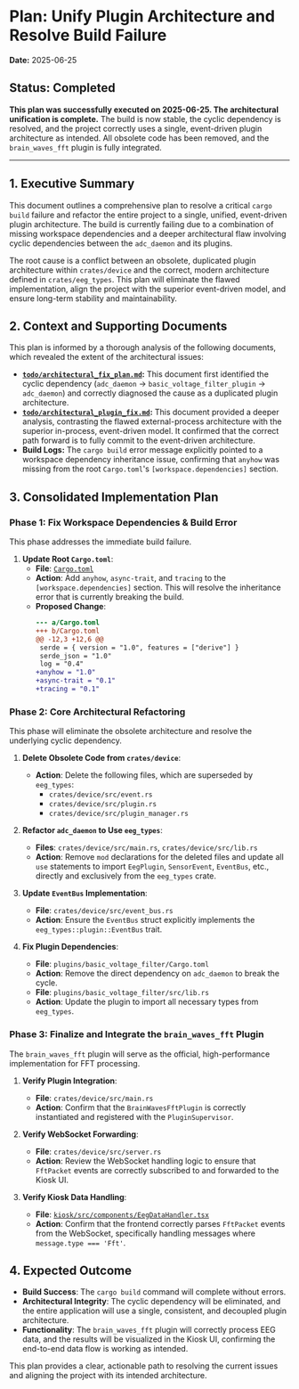 # Plan: Unify Plugin Architecture and Resolve Build Failure

**Date:** 2025-06-25

## Status: Completed

**This plan was successfully executed on 2025-06-25. The architectural unification is complete.** The build is now stable, the cyclic dependency is resolved, and the project correctly uses a single, event-driven plugin architecture as intended. All obsolete code has been removed, and the `brain_waves_fft` plugin is fully integrated.

---

## 1. Executive Summary

This document outlines a comprehensive plan to resolve a critical `cargo build` failure and refactor the entire project to a single, unified, event-driven plugin architecture. The build is currently failing due to a combination of missing workspace dependencies and a deeper architectural flaw involving cyclic dependencies between the `adc_daemon` and its plugins.

The root cause is a conflict between an obsolete, duplicated plugin architecture within `crates/device` and the correct, modern architecture defined in `crates/eeg_types`. This plan will eliminate the flawed implementation, align the project with the superior event-driven model, and ensure long-term stability and maintainability.

## 2. Context and Supporting Documents

This plan is informed by a thorough analysis of the following documents, which revealed the extent of the architectural issues:

*   **[`todo/architectural_fix_plan.md`](todo/architectural_fix_plan.md):** This document first identified the cyclic dependency (`adc_daemon` -> `basic_voltage_filter_plugin` -> `adc_daemon`) and correctly diagnosed the cause as a duplicated plugin architecture.
*   **[`todo/architectural_plugin_fix.md`](todo/architectural_plugin_fix.md):** This document provided a deeper analysis, contrasting the flawed external-process architecture with the superior in-process, event-driven model. It confirmed that the correct path forward is to fully commit to the event-driven architecture.
*   **Build Logs:** The `cargo build` error message explicitly pointed to a workspace dependency inheritance issue, confirming that `anyhow` was missing from the root `Cargo.toml`'s `[workspace.dependencies]` section.

## 3. Consolidated Implementation Plan

### Phase 1: Fix Workspace Dependencies & Build Error

This phase addresses the immediate build failure.

1.  **Update Root `Cargo.toml`**:
    *   **File**: [`Cargo.toml`](Cargo.toml)
    *   **Action**: Add `anyhow`, `async-trait`, and `tracing` to the `[workspace.dependencies]` section. This will resolve the inheritance error that is currently breaking the build.
    *   **Proposed Change**:
        ```diff
        --- a/Cargo.toml
        +++ b/Cargo.toml
        @@ -12,3 +12,6 @@
         serde = { version = "1.0", features = ["derive"] }
         serde_json = "1.0"
         log = "0.4"
        +anyhow = "1.0"
        +async-trait = "0.1"
        +tracing = "0.1"
        ```

### Phase 2: Core Architectural Refactoring

This phase will eliminate the obsolete architecture and resolve the underlying cyclic dependency.

1.  **Delete Obsolete Code from `crates/device`**:
    *   **Action**: Delete the following files, which are superseded by `eeg_types`:
        *   `crates/device/src/event.rs`
        *   `crates/device/src/plugin.rs`
        *   `crates/device/src/plugin_manager.rs`

2.  **Refactor `adc_daemon` to Use `eeg_types`**:
    *   **Files**: `crates/device/src/main.rs`, `crates/device/src/lib.rs`
    *   **Action**: Remove `mod` declarations for the deleted files and update all `use` statements to import `EegPlugin`, `SensorEvent`, `EventBus`, etc., directly and exclusively from the `eeg_types` crate.

3.  **Update `EventBus` Implementation**:
    *   **File**: `crates/device/src/event_bus.rs`
    *   **Action**: Ensure the `EventBus` struct explicitly implements the `eeg_types::plugin::EventBus` trait.

4.  **Fix Plugin Dependencies**:
    *   **File**: `plugins/basic_voltage_filter/Cargo.toml`
    *   **Action**: Remove the direct dependency on `adc_daemon` to break the cycle.
    *   **File**: `plugins/basic_voltage_filter/src/lib.rs`
    *   **Action**: Update the plugin to import all necessary types from `eeg_types`.

### Phase 3: Finalize and Integrate the `brain_waves_fft` Plugin

The `brain_waves_fft` plugin will serve as the official, high-performance implementation for FFT processing.

1.  **Verify Plugin Integration**:
    *   **File**: `crates/device/src/main.rs`
    *   **Action**: Confirm that the `BrainWavesFftPlugin` is correctly instantiated and registered with the `PluginSupervisor`.

2.  **Verify WebSocket Forwarding**:
    *   **File**: `crates/device/src/server.rs`
    *   **Action**: Review the WebSocket handling logic to ensure that `FftPacket` events are correctly subscribed to and forwarded to the Kiosk UI.

3.  **Verify Kiosk Data Handling**:
    *   **File**: [`kiosk/src/components/EegDataHandler.tsx`](kiosk/src/components/EegDataHandler.tsx)
    *   **Action**: Confirm that the frontend correctly parses `FftPacket` events from the WebSocket, specifically handling messages where `message.type === 'Fft'`.

## 4. Expected Outcome

*   **Build Success**: The `cargo build` command will complete without errors.
*   **Architectural Integrity**: The cyclic dependency will be eliminated, and the entire application will use a single, consistent, and decoupled plugin architecture.
*   **Functionality**: The `brain_waves_fft` plugin will correctly process EEG data, and the results will be visualized in the Kiosk UI, confirming the end-to-end data flow is working as intended.

This plan provides a clear, actionable path to resolving the current issues and aligning the project with its intended architecture.